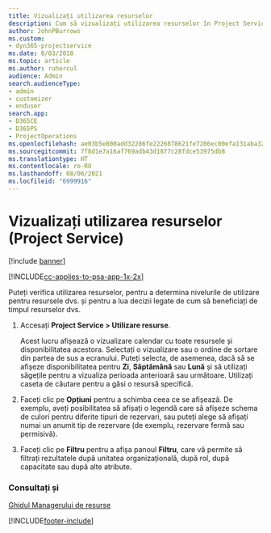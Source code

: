 ```yaml
---
title: Vizualizați utilizarea resurselor
description: Cum să vizualizați utilizarea resurselor în Project Service
author: JohnPBurrows
ms.custom:
- dyn365-projectservice
ms.date: 8/03/2018
ms.topic: article
ms.author: ruhercul
audience: Admin
search.audienceType:
- admin
- customizer
- enduser
search.app:
- D365CE
- D365PS
- ProjectOperations
ms.openlocfilehash: ae03b5e800add32286fe2226878621fe7286ec00efa131aba32957a63c9783cc
ms.sourcegitcommit: 7f8d1e7a16af769adb43d1877c28fdce53975db8
ms.translationtype: HT
ms.contentlocale: ro-RO
ms.lasthandoff: 08/06/2021
ms.locfileid: "6999916"
---
```

# <a name="view-resource-utilization-project-service"></a>Vizualizați utilizarea resurselor (Project Service)

[!include [banner](../includes/psa-now-project-operations.md)]

[!INCLUDE[cc-applies-to-psa-app-1x-2x](../includes/cc-applies-to-psa-app-1x-2x.md)]

Puteți verifica utilizarea resurselor, pentru a determina nivelurile de utilizare pentru resursele dvs. și pentru a lua decizii legate de cum să beneficiați de timpul resurselor dvs.  
  
1. Accesați **Project Service > Utilizare resurse**. 

     Acest lucru afișează o vizualizare calendar cu toate resursele și disponibilitatea acestora. Selectați o vizualizare sau o ordine de sortare din partea de sus a ecranului. Puteți selecta, de asemenea, dacă să se afișeze disponibilitatea pentru **Zi**, **Săptămână** sau **Lună** și să utilizați săgețile pentru a vizualiza perioada anterioară sau următoare. Utilizați caseta de căutare pentru a găsi o resursă specifică.      
  
2. Faceți clic pe **Opțiuni** pentru a schimba ceea ce se afișează. De exemplu, aveți posibilitatea să afișați o legendă care să afișeze schema de culori pentru diferite tipuri de rezervari, sau puteți alege să afișați numai un anumit tip de rezervare (de exemplu, rezervare fermă sau permisivă).  

3. Faceți clic pe **Filtru** pentru a afișa panoul **Filtru**, care vă permite să filtrați rezultatele după unitatea organizațională, după rol, după capacitate sau după alte atribute.  
  
### <a name="see-also"></a>Consultați și  
 [Ghidul Managerului de resurse](../psa/resource-manager-guide.md)


[!INCLUDE[footer-include](../includes/footer-banner.md)]